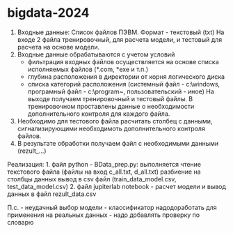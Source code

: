# bigdata-2024
1. Входные данные:
    Список файлов ПЭВМ.
    Формат - текстовый (txt)
    На входе 2 файла тренировочный, для расчета модели, и тестовый для расчета на основе модели.
2. Входные данные обрабатываются с учетом условий
    - фильтрация входных файлов осуществляется на основе списка исполняемых файлов (*.com, *exe и т.п.) 
    - глубина расположения в директории от корня логического диска
    - списка категорий расположения (системный файл - c:\windows, програмный файл - c:\program~, пользовательский - иное)
    На выходе получаем тренировочный и тестовый файлы.
    В тренировочном проставлены данные о необходимости дополнительного контроля для каждого файла.
3. Необходимо для тестового файла расчитать столбец с данными, сигнализирующими необходимоть дополнительного контроля файлов.
4. В результате обработки получаем файл с необходимыми данными (rezult_...)

Реализация:
    1. файл python - BData_prep.py:
        выполняется чтение текстового файла (файлы на вход c_all.txt, d_all.txt)
        разбиение на столбцы данных
        вывод в csv файл (train_data_model.csv, test_data_model.csv)
    2. файл jupiterlab notebook - расчет модели и вывод данных в файл rezult_data.csv

П.с. 
    - неудачный выбор модели 
    - классификатор надодоработать для применения на реальных данных
    - надо добавлять проверку по словарю
    
